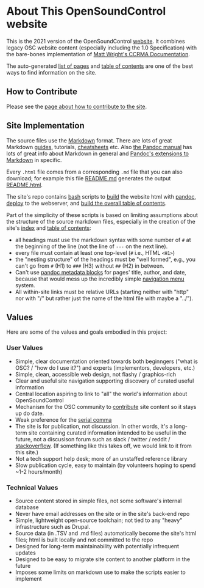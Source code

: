 # About This OpenSoundControl website

This is the 2021 version of the OpenSoundControl
[website](opensoundcontrol.org). It combines legacy OSC website
content (especially including the 1.0 Specification) with the
bare-bones implementation of [Matt Wright's CCRMA
Documentation](https://ccrma.stanford.edu/docs/toc.html).

The auto-generated [list of pages](page-list.html) and [table of
contents](toc.html) are one of the best ways to find information on
the site.


## How to Contribute

Please see the [page about how to contribute to the site](contribute.html).


## Site Implementation

The source files use the
[Markdown](https://daringfireball.net/projects/markdown/)
format. 
There
are
lots
of
great
Markdown
[guides](https://www.markdownguide.org),
tutorials,
[cheatsheets](https://github.com/adam-p/markdown-here/wiki/Markdown-Cheatsheet)
etc.
Also 
[the Pandoc manual](https://pandoc.org/MANUAL.html) 
has lots of great info about Markdown in general and 
[Pandoc's extensions to
Markdown](https://pandoc.org/MANUAL.html#pandocs-markdown) in
specific.

Every `.html` file comes from a corresponding `.md` file that you can
also download; for example this file [README.md](README.md) generates
the output [README.html](README.html).

The site's repo contains
[bash](https://en.wikipedia.org/wiki/Bash_(Unix_shell)) scripts to
[build](build.sh) the website html with [pandoc](https://pandoc.org),
[deploy](deploy.sh) to the webserver, and [build the overall table of
contents](buildindex.sh).

Part of the simplicity of these scripts is based on limiting
assumptions about the structure of the source markdown files,
especially in the creation of the site's [index](index) and [table of
contents](toc.html):

* all headings must use the markdown syntax with some number of `#` at
  the beginning of the line (not the line of `---` on the next line).
* every file must contain at least one top-level (`#` i.e., HTML `<H1>`)
* the "nesting structure" of the headings must be "well formed", e.g.,
you can't go from `#` (H1) to `###` (H3) without `##` (H2) in between.
* Can't use [pandoc metadata
  blocks](https://pandoc.org/MANUAL.html#metadata-blocks) for pages'
  title, author, and date, because that would mess up the incredibly
  simple [navigation menu](navigation-menu.md) system.
* All within-site links must be relative URLs (starting neither with
  "http" nor with "/" but rather just the name of the html file with 
  maybe a "../").
  
## Values

Here are some of the values and goals embodied in this project:

### User Values

* Simple, clear documentation oriented towards both beginngers ("what
  is OSC? / "how do I use it?") and experts (implementors, developers, etc.)
* Simple, clean, accessible web design, not flashy / graphics-rich
* Clear and useful site navigation supporting discovery of curated
  useful information
* Central location aspiring to link to "all" the world's information
  about OpenSoundControl
* Mechanism for the OSC community to [contribute](#how-to-contribute)
  site content so it stays up do date.
* Weak preference for the [serial
  comma](https://en.wikipedia.org/wiki/Serial_comma)
* The site is for publication, not discussion. In other words, it's a
  long-term site containing curated information intended to be useful
  in the future, not a discusison forum such as slack / twitter /
  reddit /
  [stackoverflow](https://stackoverflow.com/search?q=opensoundcontrol).
  (If something like this takes off, we would link to it from this
  site.)
* Not a tech support help desk; more of an unstaffed reference library
* Slow publication cycle, easy to maintain (by volunteers hoping to
  spend ~1-2 hours/month)


### Technical Values

* Source content stored in simple files, not some software's internal
  database
* Never have email addresses on the site or in the site's back-end repo
* Simple, lightweight open-source toolchain; not tied to any "heavy"
  infrastructure such as Drupal.
* Source data (in .TSV and .md files) automatically become the site's
  html files; html is built locally and not committed to the repo
* Designed for long-term maintainability with potentially infrequent updates
* Designed to be easy to migrate site content to another platform in the future
* Imposes some limits on markdown use to make the scripts easier to
  implement 
